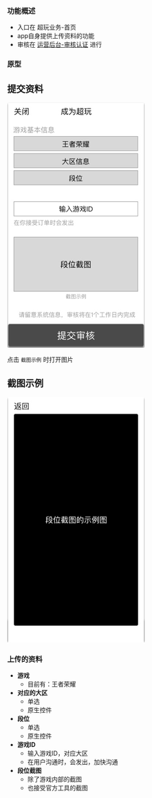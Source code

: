 ### 功能概述
* 入口在 超玩业务-首页
* app自身提供上传资料的功能
* 审核在 [运营后台-审核认证](verify.md) 进行

### 原型
提交资料
---
![](img/成为超玩.jpg)

点击 `截图示例` 时打开图片

截图示例
---
![](img/成为超玩-截图示例.jpg)

### 上传的资料
* **游戏**
	* 目前有：王者荣耀
* **对应的大区**
	* 单选
	* 原生控件
* **段位**
	* 单选
	* 原生控件
* **游戏ID**
	* 输入游戏ID，对应大区
	* 在用户沟通时，会发出，加快沟通
* **段位截图**
	* 除了游戏内部的截图
	* 也接受官方工具的截图